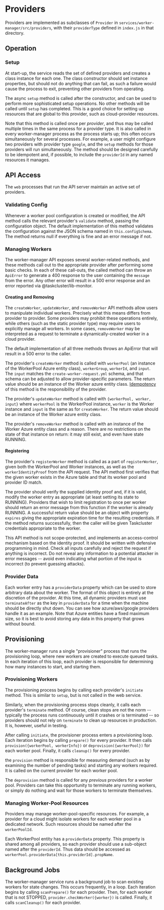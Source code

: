 # Providers

Providers are implemented as subclasses of `Provider` in `services/worker-manager/src/providers`, with their `providerType` defined in `index.js` in that directory.

## Operation

### Setup

At start-up, the service reads the set of defined providers and creates a class instance for each one.
The class constructor should set instance properties, but should not do anything that can fail, as such a failure would cause the process to exit, preventing other providers from operating.

The async `setup` method is called after the constructor, and can be used to perform more sophisticated setup operations.
No other methods will be called until `setup` has completed.
This is a good choice for setting up resources that are global to this provider, such as cloud-provider resources.

Note that this method is called once per *provider*, and thus may be called multiple times in the same process for a provider type.
It is also called in every worker-manager process as the process starts up; this often occurs simultaneously for several processes.
For example, a user might configure two providers with provider type `google`, and the `setup` methods for those providers will run simultaneously.
The method should be designed carefully to be idempotent and, if possible, to include the `providerId` in any named resources it manages.

## API Access

The `web` processes that run the API server maintain an active set of providers.

### Validating Config

Whenever a worker pool configuration is created or modified, the API method calls the relevant provider's `validate` method, passing the configuration object.
The default implementation of this method validates the configuration against the JSON schema named in `this.configSchema`.
The method returns null if everything is fine and an error message if not.

### Managing Workers

The worker-manager API exposes several worker-related methods, and these methods call out to the appropriate provider after performing some basic checks.
In each of these call-outs, the called method can throw an `ApiError` to generate a 400 response to the user containing the `message` from the error.
Any other error will result in a 500 error response and an error reported via @taskcluster/lib-monitor.

#### Creating and Removing

The `createWorker`, `updateWorker`, and `removeWorker` API methods allow users to manipulate individual workers.
Precisely what this means differs from provider to provider.
Some providers may prohibit these operations entirely, while others (such as the static provider type) may require users to explicitly manage all workers.
In some cases, `removeWorker` may be interpreted as a request to terminate a dynamically-created worker in a cloud provider.

The default implementation of all three methods throws an ApiError that will result in a 500 error to the caller.

The provider's `createWorker` method is called with `workerPool` (an instance of the WorkerPool Azure entity class), `workerGroup`, `workerId`, and `input`.
The `input` matches the `create-worker-request.yml` schema, and that schema can be adjusted to allow provider-specific parameters.
The return value should be an instance of the Worker azure entity class.
[Idempotency](../../dev-docs/idempotency.md) of this method is the responsibility of the provider.

The provider's `updateWorker` method is called with `{workerPool, worker, input}` where `workerPool` is the WorkerPool instance, `worker` is the Worker instance and `input` is the same as for `createWorker`.
The return value should be an instance of the Worker azure entity class.

The provider's `removeWorker` method is called with an instance of the Worker Azure entity class and a reason.
There are no restrictions on the state of that instance on return: it may still exist, and even have state RUNNING.

#### Registering

The provider's `registerWorker` method is called as a part of `registerWorker`, given both the WorkerPool and Worker instances, as well as the `workerIdentityProof` from the API request.
The API method first verifies that the given worker exists in the Azure table and that its worker pool and provider ID match.

The provider should verify the supplied identity proof and, if it is valid, modify the worker entry as appropriate (at least setting its state to RUNNING).
Providers that wish to limit registration to once per worker should return an error message from this function if the worker is already RUNNING.
A successful return value should be an object with property `expires` giving the appropriate expiration time for the resulting credentials.
If the method returns successfully, then the caller will be given Taskcluster credentials appropriate to the worker.

This API method is not scope-protected, and implements an access-control mechanism based on the identity proof.
It should be written with defensive programming in mind.
Check all inputs carefully and reject the request if anything is incorrect.
Do not reveal any information to a potential attacker in error messages -- avoid even indicating what portion of the input is incorrect (to prevent guessing attacks).

### Provider Data

Each worker entry has a `providerData` property which can be used to store arbitrary data about the worker.
The format of this object is entirely at the discretion of the provider. At this time, all dynamic providers must use
`terminateAfter` as the key in `providerData` for a time when the machine should be directly shut down. You can see how azure/aws/google providers handle it as an example.
Note that Azure entities have a fixed maximum size, so it is best to avoid storing any data in this property that grows without bound.

## Provisioning

The worker-manager runs a single "provisioner" process that runs the provisioning loop, where new workers are created to execute queued tasks.
In each iteration of this loop, each provider is responsible for determining how many instances to start, and starting them.

### Provisioning Workers

The provisioning process begins by calling each provider's `initiate` method.
This is similar to `setup`, but is not called in the web service.

Similarly, when the provisioning process stops cleanly, it calls each provider's `terminate` method.
Of course, clean stops are not the norm -- typically the process runs continuously until it crashes or is terminated -- so providers should not rely on `terminate` to clean up resources in production.
It is, however, useful in testing.

After calling `initiate`, the provisioner process enters a provisioning loop.
Each iteration begins by calling `prepare()` for every provider.
It then calls `provision({workerPool, workerInfo})` or `deprovision({workerPool})` for each worker pool.
Finally, it calls `cleanup()` for every provider.

the `provision` method is responsible for measuring demand (such as by examining the number of pending tasks) and starting any workers required.
It is called on the current provider for each worker pool.

The `deprovision` method is called for any *previous* providers for a worker pool.
Providers can take this opportunity to terminate any running workers, or simply do nothing and wait for those workers to terminate themselves.

### Managing Worker-Pool Resources

Providers may manage worker-pool-specific resources.
For example, a provider for a cloud might isolate workers for each worker pool in a dedicated network.
Such resources should be named after the `workerPoolId`.

Each WorkerPool entity has a `providerData` property.
This property is shared among all providers, so each provider should use a sub-object named after the `providerId`.
Thus data should be accessed as `workerPool.providerData[this.providerId].propName`.

## Background Jobs

The worker-manager service runs a background job to scan existing workers for state changes.
This occurs frequently, in a loop.
Each iteration begins by calling `scanPrepare()` for each provider.
Then, for each worker that is not STOPPED, `provider.checkWorker({worker})` is called.
Finally, it calls `scanCleanup()` for each provider.
